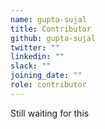 ```yaml
---
name: gupta-sujal
title: Contributor
github: gupta-sujal
twitter: ""
linkedin: ""
slack: ""
joining_date: ""
role: contributor
---
```


Still waiting for this

